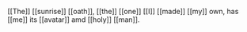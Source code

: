 [[The]] [[sunrise]] [[oath]], [[the]] [[one]] [[I]] [[made]] [[my]] own, has [[me]] its [[avatar]] amd [[holy]] [[man]]. 
